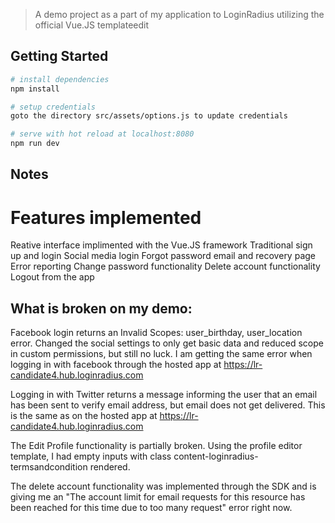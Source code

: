
> A demo project as a part of my application to LoginRadius utilizing the official Vue.JS templateedit

## Getting Started
``` bash
# install dependencies
npm install

# setup credentials
goto the directory src/assets/options.js to update credentials

# serve with hot reload at localhost:8080
npm run dev
```

## Notes
# Features implemented
Reative interface implimented with the Vue.JS framework
Traditional sign up and login
Social media login
Forgot password email and recovery page
Error reporting
Change password functionality
Delete account functionality
Logout from the app

## What is broken on my demo:

Facebook login returns an Invalid Scopes: user_birthday, user_location error. Changed the social settings to only get basic data and reduced scope in custom permissions, but still no luck.  I am getting the same error when logging in with facebook through the hosted app at https://lr-candidate4.hub.loginradius.com

Logging in with Twitter returns a message informing the user that an email has been sent to verify email address, but email does not get delivered.  This is the same as on the hosted app at https://lr-candidate4.hub.loginradius.com

The Edit Profile functionality is partially broken. Using the profile editor template, I had empty inputs with class content-loginradius-termsandcondition rendered.

The delete account functionality was implemented through the SDK and is giving me an "The account limit for email requests for this resource has been reached for this time due to too many request" error right now. 





